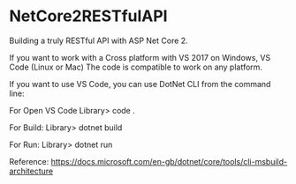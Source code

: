# NetCore2RESTfulAPI
Building a truly RESTful API with ASP Net Core 2.

If you want to work with a Cross platform with VS 2017 on Windows, VS Code (Linux or Mac)
The code is compatible to work on any platform.

If you want to use VS Code, you can use DotNet CLI from the command line:

For Open VS Code
Library> code .

For Build:
Library> dotnet build

For Run:
Library> dotnet run

Reference:
https://docs.microsoft.com/en-gb/dotnet/core/tools/cli-msbuild-architecture

